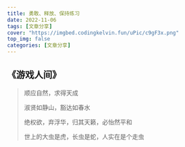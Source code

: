 ```yaml
---
title: 勇敢、释放、保持练习
date: 2022-11-06
tags: [文章分享]
cover: "https://imgbed.codingkelvin.fun/uPic/c9gF3x.png"
top_img: false
categories: [文章分享]
---
```


## 《游戏人间》

> 顺应自然，求得天成
>
> 淑贤如静山，豁达如春水
>
> 绝权欲，弃浮华，归其天籁，必怡然平和
>
> 世上的大虫是虎，长虫是蛇，人实在是个走虫
>
> 
>
> 
>
> 
>
> 
>
> 
>
> 
>
> 
>
> 